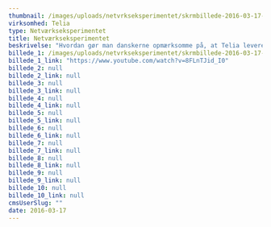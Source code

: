 ```yaml
---
thumbnail: /images/uploads/netvrkseksperimentet/skrmbillede-2016-03-17-kl.-13.36.58.png
virksomhed: Telia
type: Netværkseksperimentet
title: Netværkseksperimentet
beskrivelse: "Hvordan gør man danskerne opmærksomme på, at Telia leverer rigtig god netværksdækning, der er helt afgørende for at komme igennem hverdagen anno 2016? Vi valgte at udsætte Anders Breinholt for 24 timer uden netværk for at dokumentere, hvilke udfordringer den manglende dækning medførte i en række helt almindelige hverdagssituationer. Det blev til en 13 minutter lang film, som udelukkende blev lanceret på Telias owned media, Youtube og Facebook, og dermed helt uden brug af betalte medier. \n\n"
billede_1: /images/uploads/netvrkseksperimentet/skrmbillede-2016-03-17-kl.-13.35.53.png
billede_1_link: "https://www.youtube.com/watch?v=8FLnTJid_I0"
billede_2: null
billede_2_link: null
billede_3: null
billede_3_link: null
billede_4: null
billede_4_link: null
billede_5: null
billede_5_link: null
billede_6: null
billede_6_link: null
billede_7: null
billede_7_link: null
billede_8: null
billede_8_link: null
billede_9: null
billede_9_link: null
billede_10: null
billede_10_link: null
cmsUserSlug: ""
date: 2016-03-17 
---
```


